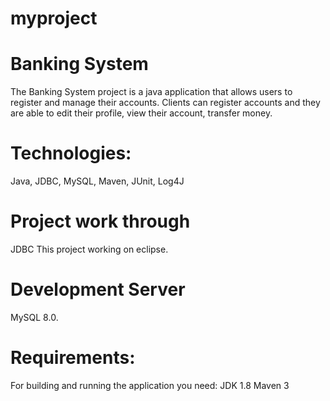 # myproject
# Banking System
The Banking System project is a java application that allows users to register and manage their accounts. Clients can register accounts and they are able to edit their profile, view their account, transfer money.
# Technologies:
Java, JDBC, MySQL, Maven, JUnit, Log4J
# Project work through
JDBC
This project working on eclipse.
# Development Server
 MySQL 8.0.
 # Requirements:
 For building and running the application you need:
 JDK 1.8
 Maven 3
 
